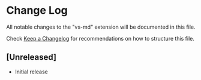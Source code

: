# Change Log

All notable changes to the "vs-md" extension will be documented in this file.

Check [Keep a Changelog](http://keepachangelog.com/) for recommendations on how to structure this file.

## [Unreleased]

- Initial release